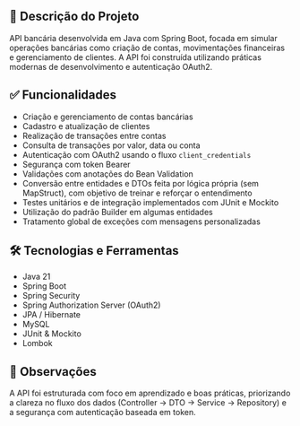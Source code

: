 ## 📌 Descrição do Projeto

API bancária desenvolvida em Java com Spring Boot, focada em simular operações bancárias como criação de contas, movimentações financeiras e gerenciamento de clientes. A API foi construída utilizando práticas modernas de desenvolvimento e autenticação OAuth2.

## ✅ Funcionalidades

- Criação e gerenciamento de contas bancárias
- Cadastro e atualização de clientes
- Realização de transações entre contas
- Consulta de transações por valor, data ou conta
- Autenticação com OAuth2 usando o fluxo `client_credentials`
- Segurança com token Bearer
- Validações com anotações do Bean Validation
- Conversão entre entidades e DTOs feita por lógica própria (sem MapStruct), com objetivo de treinar e reforçar o entendimento
- Testes unitários e de integração implementados com JUnit e Mockito
- Utilização do padrão Builder em algumas entidades
- Tratamento global de exceções com mensagens personalizadas

## 🛠️ Tecnologias e Ferramentas

- Java 21
- Spring Boot
- Spring Security
- Spring Authorization Server (OAuth2)
- JPA / Hibernate
- MySQL
- JUnit & Mockito
- Lombok

## 🚀 Observações

A API foi estruturada com foco em aprendizado e boas práticas, priorizando a clareza no fluxo dos dados (Controller → DTO → Service → Repository) e a segurança com autenticação baseada em token.
